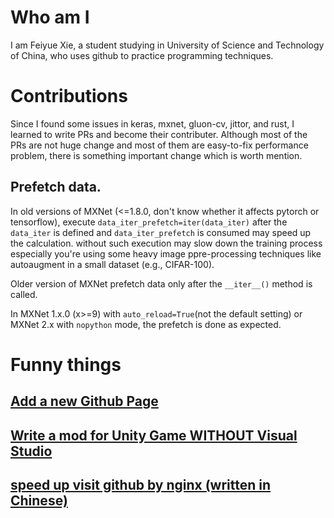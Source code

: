 # Who am I

I am Feiyue Xie, a student studying in University of Science and Technology of China, who uses github to practice programming techniques.

# Contributions

Since I found some issues in keras, mxnet, gluon-cv, jittor, and rust, I learned to write PRs and become their contributer. Although most of the PRs are not huge change and most of them are easy-to-fix performance problem, there is something important change which is worth mention.

## Prefetch data.

In old versions of MXNet (<=1.8.0, don't know whether it affects pytorch or tensorflow), execute `data_iter_prefetch=iter(data_iter)` after the `data_iter` is defined and `data_iter_prefetch` is consumed may speed up the calculation. without such execution may slow down the training process especially you're using some heavy image ppre-processing techniques like autoaugment in a small dataset (e.g., CIFAR-100).

Older version of MXNet prefetch data only after the `__iter__()` method is called.

In MXNet 1.x.0 (x>=9) with `auto_reload=True`(not the default setting) or MXNet 2.x with `nopython` mode, the prefetch is done as expected.

# Funny things

## [Add a new Github Page](./test "Actually the name of the new page is the path of the .md file plus the .md'file's primary name")
## [Write a mod for Unity Game WITHOUT Visual Studio](./game/UnityModWithoutVisualStudio "This is the most beautiful solution for Linux AFAIK.")
## [speed up visit github by nginx (written in Chinese)](./nginx/README.md "本地反代，主要用途是绕过SNI攻击，全篇都是中文……因为看不懂中文的大概也不需要这个……")

<div style="display:none">

Hide these content until a really good paper is published.

# What's more

If you think my little contribution helps you, could you help me make the following chart more beautiful?

[![My GitHub Data](https://github-readme-stats.vercel.app/api?username=Neutron3529)]()

</div>
